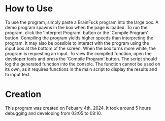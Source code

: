 # How to Use
To use the program, simply paste a BrainFuck program into the large box. A demo program spawns in the box when the page is loaded. To run the program, click the 'Interpret Program' button or the 'Compile Program' button. Compiling the program yields higher speeds than interpreting the program. It may also be possible to interact with the program using the input box at the bottom of the screen. When the box turns more white, the program is requesting an input. To view the compiled function, open the developer tools and press the 'Compile Program' button. The script should log the generated function into the console. The function cannot be used on its own, as it requires functions in the main script to display the results and to input text.

# Creation
This program was created on Febuary 4th, 2024. It took around 5 hours debugging and developing from 03:05 to 08:10. 
